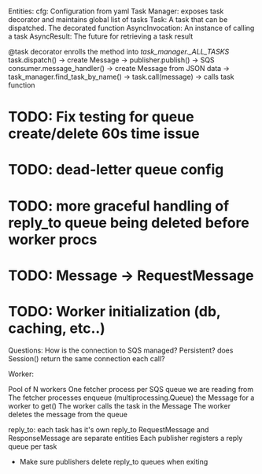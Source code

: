 ```mermaid

```


Entities:
cfg: Configuration from yaml
Task Manager: exposes task decorator and maintains global list of tasks
Task: A task that can be dispatched. The decorated function
AsyncInvocation: An instance of calling a task
AsyncResult: The future for retrieving a task result


@task decorator enrolls the method into *task_manager._ALL_TASKS*
task.dispatch() -> create Message -> publisher.publish() -> SQS
consumer.message_handler() -> create Message from JSON data -> task_manager.find_task_by_name()
    -> task.call(message) -> calls task function
    
    
# TODO: Fix testing for queue create/delete 60s time issue
# TODO: dead-letter queue config
# TODO: more graceful handling of reply_to queue being deleted before worker procs
# TODO: Message -> RequestMessage
# TODO: Worker initialization (db, caching, etc..)


Questions:
How is the connection to SQS managed? Persistent? does Session() return the same connection each call?


Worker:

Pool of N workers
One fetcher process per SQS queue we are reading from
The fetcher processes enqueue (multiprocessing.Queue) the Message for a worker to get()
The worker calls the task in the Message
The worker deletes the message from the queue


reply_to:
each task has it's own reply_to
RequestMessage and ResponseMessage are separate entities
Each publisher registers a reply queue per task
* Make sure publishers delete reply_to queues when exiting
